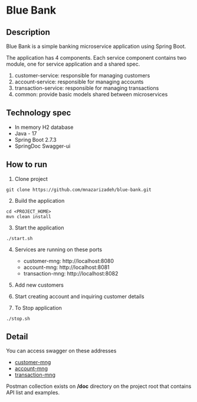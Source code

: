 # Blue Bank
## Description

Blue Bank is a simple banking microservice application using Spring Boot.

The application has 4 components.
Each service component contains two module, one for service application and a shared spec.

1. customer-service: responsible for managing customers
2. account-service: responsible for managing accounts
3. transaction-service: responsible for managing transactions
4. common: provide basic models shared between microservices

## Technology spec

* In memory H2 database
* Java - 17
* Spring Boot 2.7.3
* SpringDoc Swagger-ui


## How to run
1. Clone project
```
git clone https://github.com/mnazarizadeh/blue-bank.git
```
2. Build the application
```
cd <PROJECT_HOME>
mvn clean install
```
3. Start the application
```
./start.sh
```

4. Services are running on these ports
   * customer-mng: http://localhost:8080
   * account-mng: http://localhost:8081
   * transaction-mng: http://localhost:8082


5. Add new customers


6. Start creating account and inquiring customer details


7. To Stop application
```
./stop.sh
```

## Detail
You can access swagger on these addresses
   * [customer-mng](http://localhost:8080/api/swagger-ui.html)
   * [account-mng](http://localhost:8081/api/swagger-ui.html)
   * [transaction-mng](http://localhost:8082/api/swagger-ui.html)

Postman collection exists on **/doc** directory on the project root that contains API list and examples.